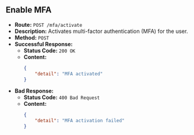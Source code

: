 
## Enable MFA

-   **Route:** `POST /mfa/activate`
-   **Description:** Activates multi-factor authentication (MFA) for the user.
-   **Method:** `POST`
-   **Successful Response:**
    -   **Status Code:** `200 OK`
    -   **Content:**
        ```json
        {
            "detail": "MFA activated"
        }
        ```
-   **Bad Response:**
    -   **Status Code:** `400 Bad Request`
    -   **Content:**
        ```json
        {
            "detail": "MFA activation failed"
        }
        ```

